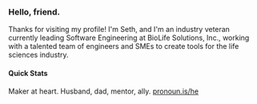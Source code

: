 ### Hello, friend.

Thanks for visiting my profile! I'm Seth, and I'm an industry veteran currently leading Software Engineering at BioLife Solutions, Inc., working with a talented team of engineers and SMEs to create tools for the life sciences industry.

#### Quick Stats
Maker at heart. Husband, dad, mentor, ally. [pronoun.is/he](https://pronoun.is/he)
